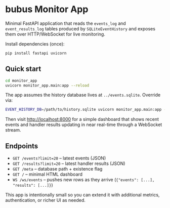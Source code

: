 # bubus Monitor App

Minimal FastAPI application that reads the `events_log` and `event_results_log` tables produced by `SQLiteEventHistory` and exposes them over HTTP/WebSocket for live monitoring.

Install dependencies (once):

```bash
pip install fastapi uvicorn
```

## Quick start

```bash
cd monitor_app
uvicorn monitor_app.main:app --reload
```

The app assumes the history database lives at `../events.sqlite`. Override via:

```bash
EVENT_HISTORY_DB=/path/to/history.sqlite uvicorn monitor_app.main:app --reload
```

Then visit [http://localhost:8000](http://localhost:8000) for a simple dashboard that shows recent events and handler results updating in near real-time through a WebSocket stream.

## Endpoints

- `GET /events?limit=20` – latest events (JSON)
- `GET /results?limit=20` – latest handler results (JSON)
- `GET /meta` – database path + existence flag
- `GET /` – minimal HTML dashboard
- `WS /ws/events` – pushes new rows as they arrive (`{"events": [...], "results": [...]}`)

This app is intentionally small so you can extend it with additional metrics, authentication, or richer UI as needed.
